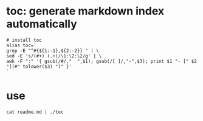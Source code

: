 # toc: generate markdown index automatically

```shell
# install toc
alias toc=`
grep -E "^#{${1:-1},${2:-2}} " | \
sed -E 's/(#+) (.+)/\1:\2:\2/g' | \
awk -F ":" '{ gsub(/#/,"  ",$1); gsub(/[ ]/,"-",$3); print $1 "- [" $2 "](#" tolower($3) ")" }'
`
```

# use

```shell
cat readme.md | ./toc
```